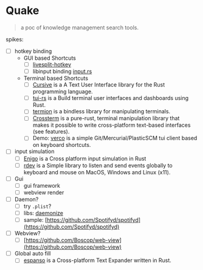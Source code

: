 # Quake

> a poc of knowledge management search tools.


spikes:

- [ ] hotkey binding
  - GUI based Shortcuts
    - [ ] [livesplit-hotkey](https://github.com/LiveSplit/livesplit-core/tree/master/crates/livesplit-hotkey)
    - [ ] libinput binding [input.rs](https://github.com/Smithay/input.rs)
  - Terminal based Shortcuts
    - [ ] [Cursive](https://github.com/gyscos/Cursive) is a  A Text User Interface library for the Rust programming language.
    - [ ] [tui-rs](https://github.com/fdehau/tui-rs) is a  Build terminal user interfaces and dashboards using Rust.
    - [ ] [termion](https://crates.io/crates/termion) is a bindless library for manipulating terminals.
    - [ ] [Crossterm](https://github.com/crossterm-rs/crossterm) is a pure-rust, terminal manipulation library that makes it possible to write cross-platform text-based interfaces (see features).
    - [ ] Demo: [verco](https://github.com/vamolessa/verco) is a simple Git/Mercurial/PlasticSCM tui client based on keyboard shortcuts.
- [ ] input simulation
  - [ ] [Enigo](https://github.com/Enigo-rs/Enigo) is a  Cross platform input simulation in Rust 
  - [ ] [rdev](https://github.com/Narsil/rdev) is a Simple library to listen and send events globally to keyboard and mouse on MacOS, Windows and Linux (x11).
- [ ] Gui
  - [ ] gui framework 
  - [ ] webview render
- [ ] Daemon? 
  - [ ] try `.plist`?
  - [ ] libs: [daemonize](https://github.com/knsd/daemonize)
  - [ ] sample: [https://github.com/Spotifyd/spotifyd](https://github.com/Spotifyd/spotifyd)
- [ ] Webview?
  - [ ] [https://github.com/Boscop/web-view](https://github.com/Boscop/web-view)
- [ ] Global auto fill
  - [ ] [espanso](https://github.com/federico-terzi/espanso) is a  Cross-platform Text Expander written in Rust.